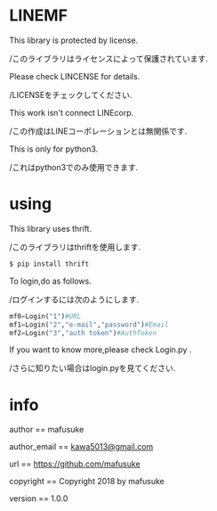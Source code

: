 # LINEMF
This library is protected by license.

/このライブラリはライセンスによって保護されています.

Please check LINCENSE for details.

/LICENSEをチェックしてください.

This work isn't connect LINEcorp.

/この作成はLINEコーポレーションとは無関係です.

This is only for python3.

/これはpython3でのみ使用できます.
# using
This library uses thrift.

/このライブラリはthriftを使用します.
```sh
$ pip install thrift
```

To login,do as follows.

/ログインするには次のようにします.

```python
mf0=Login("1")#URL
mf1=Login("2","e-mail","password")#Email
mf2=Login("3","auth token")#AuthToken
```

If you want to know more,please check Login.py .

/さらに知りたい場合はlogin.pyを見てください.

# info
author == mafusuke

author_email == kawa5013@gmail.com

url == https://github.com/mafusuke

copyright == Copyright 2018 by mafusuke

version == 1.0.0
